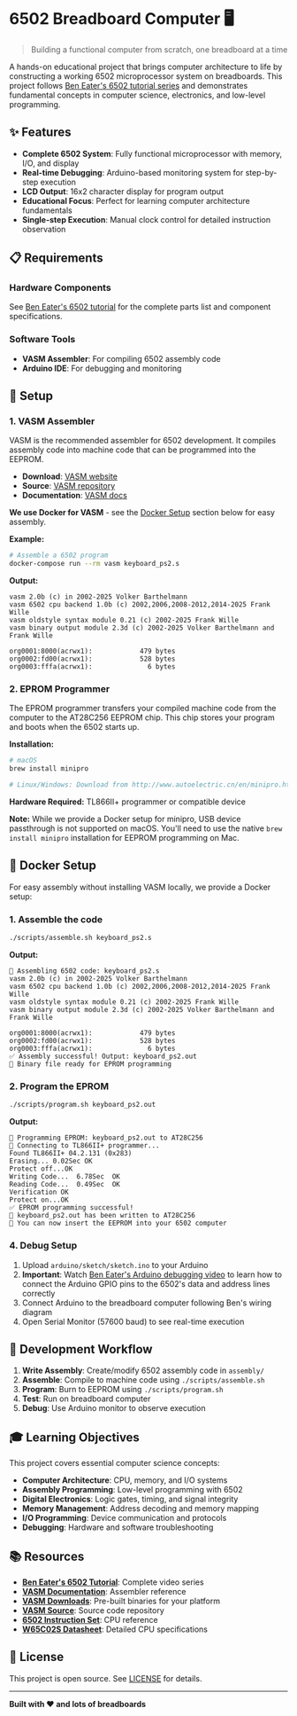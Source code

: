 # 6502 Breadboard Computer 🖥️

> Building a functional computer from scratch, one breadboard at a time

A hands-on educational project that brings computer architecture to life by constructing a working 6502 microprocessor system on breadboards. This project follows [Ben Eater's 6502 tutorial series](https://eater.net/6502) and demonstrates fundamental concepts in computer science, electronics, and low-level programming.

## ✨ Features

- **Complete 6502 System**: Fully functional microprocessor with memory, I/O, and display
- **Real-time Debugging**: Arduino-based monitoring system for step-by-step execution
- **LCD Output**: 16x2 character display for program output
- **Educational Focus**: Perfect for learning computer architecture fundamentals
- **Single-step Execution**: Manual clock control for detailed instruction observation



## 📋 Requirements

### Hardware Components
See [Ben Eater's 6502 tutorial](https://eater.net/6502) for the complete parts list and component specifications.

### Software Tools
- **VASM Assembler**: For compiling 6502 assembly code
- **Arduino IDE**: For debugging and monitoring

## 🚀 Setup

### 1. VASM Assembler

VASM is the recommended assembler for 6502 development. It compiles assembly code into machine code that can be programmed into the EEPROM.

- **Download**: [VASM website](http://www.compilers.de/vasm.html)
- **Source**: [VASM repository](http://sun.hasenbraten.de/vasm/index.php?view=relsrc)
- **Documentation**: [VASM docs](http://sun.hasenbraten.de/vasm/release/vasm.html)

**We use Docker for VASM** - see the [Docker Setup](#docker-setup) section below for easy assembly.

**Example:**
```bash
# Assemble a 6502 program
docker-compose run --rm vasm keyboard_ps2.s
```

**Output:**
```
vasm 2.0b (c) in 2002-2025 Volker Barthelmann
vasm 6502 cpu backend 1.0b (c) 2002,2006,2008-2012,2014-2025 Frank Wille
vasm oldstyle syntax module 0.21 (c) 2002-2025 Frank Wille
vasm binary output module 2.3d (c) 2002-2025 Volker Barthelmann and Frank Wille

org0001:8000(acrwx1):            479 bytes
org0002:fd00(acrwx1):            528 bytes
org0003:fffa(acrwx1):              6 bytes
```

### 2. EPROM Programmer

The EPROM programmer transfers your compiled machine code from the computer to the AT28C256 EEPROM chip. This chip stores your program and boots when the 6502 starts up.

**Installation:**
```bash
# macOS
brew install minipro

# Linux/Windows: Download from http://www.autoelectric.cn/en/minipro.html
```

**Hardware Required:** TL866II+ programmer or compatible device

**Note:** While we provide a Docker setup for minipro, USB device passthrough is not supported on macOS. You'll need to use the native `brew install minipro` installation for EEPROM programming on Mac.

## 🐳 Docker Setup

For easy assembly without installing VASM locally, we provide a Docker setup:

### 1. Assemble the code
```bash
./scripts/assemble.sh keyboard_ps2.s
```

**Output:**
```
🔧 Assembling 6502 code: keyboard_ps2.s
vasm 2.0b (c) in 2002-2025 Volker Barthelmann
vasm 6502 cpu backend 1.0b (c) 2002,2006,2008-2012,2014-2025 Frank Wille
vasm oldstyle syntax module 0.21 (c) 2002-2025 Frank Wille
vasm binary output module 2.3d (c) 2002-2025 Volker Barthelmann and Frank Wille

org0001:8000(acrwx1):            479 bytes
org0002:fd00(acrwx1):            528 bytes
org0003:fffa(acrwx1):              6 bytes
✅ Assembly successful! Output: keyboard_ps2.out
📁 Binary file ready for EPROM programming
```

### 2. Program the EPROM
```bash
./scripts/program.sh keyboard_ps2.out
```

**Output:**
```
🔧 Programming EPROM: keyboard_ps2.out to AT28C256
📡 Connecting to TL866II+ programmer...
Found TL866II+ 04.2.131 (0x283)
Erasing... 0.02Sec OK
Protect off...OK
Writing Code...  6.78Sec  OK
Reading Code...  0.49Sec  OK
Verification OK
Protect on...OK
✅ EPROM programming successful!
📁 keyboard_ps2.out has been written to AT28C256
🔌 You can now insert the EEPROM into your 6502 computer
```

### 4. Debug Setup
1. Upload `arduino/sketch/sketch.ino` to your Arduino
2. **Important**: Watch [Ben Eater's Arduino debugging video](https://www.youtube.com/watch?v=LnzuMJLZRdU) to learn how to connect the Arduino GPIO pins to the 6502's data and address lines correctly
3. Connect Arduino to the breadboard computer following Ben's wiring diagram
4. Open Serial Monitor (57600 baud) to see real-time execution




## 🔧 Development Workflow

1. **Write Assembly**: Create/modify 6502 assembly code in `assembly/`
2. **Assemble**: Compile to machine code using `./scripts/assemble.sh`
3. **Program**: Burn to EEPROM using `./scripts/program.sh`
4. **Test**: Run on breadboard computer
5. **Debug**: Use Arduino monitor to observe execution

## 🎓 Learning Objectives

This project covers essential computer science concepts:
- **Computer Architecture**: CPU, memory, and I/O systems
- **Assembly Programming**: Low-level programming with 6502
- **Digital Electronics**: Logic gates, timing, and signal integrity
- **Memory Management**: Address decoding and memory mapping
- **I/O Programming**: Device communication and protocols
- **Debugging**: Hardware and software troubleshooting


## 📚 Resources

- **[Ben Eater's 6502 Tutorial](https://eater.net/6502)**: Complete video series
- **[VASM Documentation](http://sun.hasenbraten.de/vasm/release/vasm.html)**: Assembler reference
- **[VASM Downloads](http://www.compilers.de/vasm.html)**: Pre-built binaries for your platform
- **[VASM Source](http://sun.hasenbraten.de/vasm/index.php?view=relsrc)**: Source code repository
- **[6502 Instruction Set](http://www.6502.org/tutorials/6502opcodes.html)**: CPU reference
- **[W65C02S Datasheet](manuals/w65c02s.pdf)**: Detailed CPU specifications

## 📄 License

This project is open source. See [LICENSE](LICENSE) for details.

---

**Built with ❤️ and lots of breadboards**
